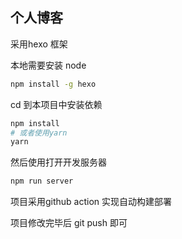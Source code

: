 ## 个人博客

采用hexo 框架

本地需要安装 node 

```bash
npm install -g hexo
```

cd 到本项目中安装依赖

```bash
npm install  
# 或者使用yarn
yarn
```

然后使用打开开发服务器

```bash
npm run server
```

项目采用github action 实现自动构建部署

项目修改完毕后 git  push 即可


